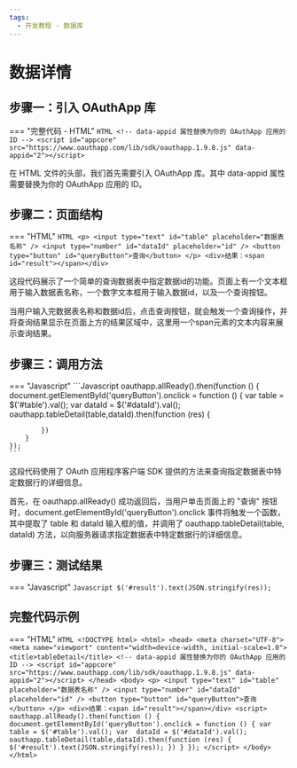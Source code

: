 ```yaml
---
tags:
  - 开发教程 - 数据库
---
```


# 数据详情


## 步骤一：引入 OAuthApp 库
=== "完整代码 - HTML"
    ```HTML
    <!-- data-appid 属性替换为你的 OAuthApp 应用的 ID -->
    <script id="appcore" src="https://www.oauthapp.com/lib/sdk/oauthapp.1.9.8.js" data-appid="2"></script>
    ```

在 HTML 文件的头部，我们首先需要引入 OAuthApp 库。其中 data-appid 属性需要替换为你的 OAuthApp 应用的 ID。


## 步骤二：页面结构
=== "HTML"
    ```HTML
    <p>
        <input type="text" id="table" placeholder="数据表名称" />
        <input type="number" id="dataId" placeholder="id" />
        <button type="button" id="queryButton">查询</button>
    </p>
    <div>结果：<span id="result"></span></div>
    ```

这段代码展示了一个简单的查询数据表中指定数据id的功能。页面上有一个文本框用于输入数据表名称，一个数字文本框用于输入数据id，以及一个查询按钮。

当用户输入完数据表名称和数据id后，点击查询按钮，就会触发一个查询操作，并将查询结果显示在页面上方的结果区域中，这里用一个span元素的文本内容来展示查询结果。


## 步骤三：调用方法

=== "Javascript"
    ```Javascript
    oauthapp.allReady().then(function () {
        document.getElementById('queryButton').onclick = function () {
            var  table = $('#table').val();
            var  dataId = $('#dataId').val();
            oauthapp.tableDetail(table,dataId).then(function (res) {
                
            })
        }
    });
    ```

这段代码使用了 OAuth 应用程序客户端 SDK 提供的方法来查询指定数据表中特定数据行的详细信息。

首先，在 oauthapp.allReady() 成功返回后，当用户单击页面上的 "查询" 按钮时，document.getElementById('queryButton').onclick 事件将触发一个函数，其中提取了 table 和 dataId 输入框的值，并调用了 oauthapp.tableDetail(table, dataId) 方法，以向服务器请求指定数据表中特定数据行的详细信息。

## 步骤三：测试结果

=== "Javascript"
    ```Javascript
     $('#result').text(JSON.stringify(res));
    ```




## 完整代码示例

=== "HTML"
    ```HTML
    <!DOCTYPE html>
    <html>
    <head>
        <meta charset="UTF-8">
        <meta name="viewport" content="width=device-width, initial-scale=1.0">
        <title>tableDetail</title>
        <!-- data-appid 属性替换为你的 OAuthApp 应用的 ID -->
        <script id="appcore" src="https://www.oauthapp.com/lib/sdk/oauthapp.1.9.8.js" data-appid="2"></script>
    </head>
    <body>
        <p>
            <input type="text" id="table" placeholder="数据表名称" />
            <input type="number" id="dataId" placeholder="id" />
            <button type="button" id="queryButton">查询</button>
        </p>
        <div>结果：<span id="result"></span></div>
        <script>
            oauthapp.allReady().then(function () {
                document.getElementById('queryButton').onclick = function () {
                    var  table = $('#table').val();
                    var  dataId = $('#dataId').val();
                    oauthapp.tableDetail(table,dataId).then(function (res) {
                        $('#result').text(JSON.stringify(res));
                    })
                }
            });
        </script>
    </body>
    </html>
    ```

